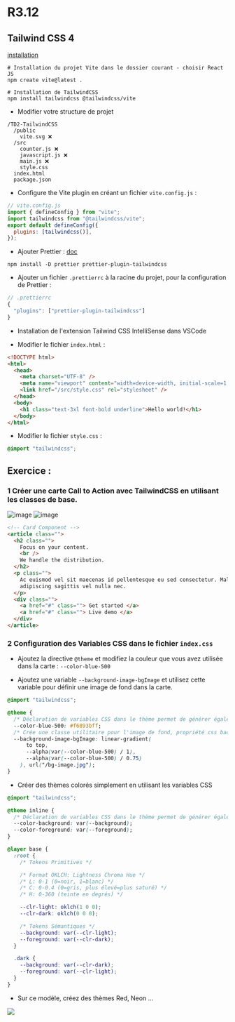 # R3.12

## Tailwind CSS 4

[installation](https://tailwindcss.com/docs/installation/using-vite)

```shell
# Installation du projet Vite dans le dossier courant - choisir React JS
npm create vite@latest .

# Installation de TailwindCSS
npm install tailwindcss @tailwindcss/vite
```

- Modifier votre structure de projet

```shell
/TD2-TailwindCSS
  /public
    vite.svg ❌
  /src
    counter.js ❌
    javascript.js ❌
    main.js ❌
    style.css
  index.html
  package.json
```

- Configure the Vite plugin en créant un fichier `vite.config.js` :

```js
// vite.config.js
import { defineConfig } from "vite";
import tailwindcss from "@tailwindcss/vite";
export default defineConfig({
  plugins: [tailwindcss()],
});
```

- Ajouter Prettier :
  [doc](https://tailwindcss.com/docs/editor-setup#class-sorting-with-prettier)

```shell
npm install -D prettier prettier-plugin-tailwindcss
```

- Ajouter un fichier `.prettierrc` à la racine du projet, pour la configuration de Prettier :

```js
// .prettierrc
{
  "plugins": ["prettier-plugin-tailwindcss"]
}
```

- Installation de l'extension Tailwind CSS IntelliSense dans VSCode

- Modifier le fichier `index.html` :

```html
<!DOCTYPE html>
<html>
  <head>
    <meta charset="UTF-8" />
    <meta name="viewport" content="width=device-width, initial-scale=1.0" />
    <link href="/src/style.css" rel="stylesheet" />
  </head>
  <body>
    <h1 class="text-3xl font-bold underline">Hello world!</h1>
  </body>
</html>
```

- Modifier le fichier `style.css` :

```css
@import "tailwindcss";
```

## Exercice :

### 1 Créer une carte Call to Action avec TailwindCSS en utilisant les classes de base.

![image](doc/Exo1_S.png)
![image](doc/Exo1_M.png)

```html
<!-- Card Component -->
<article class="">
  <h2 class="">
    Focus on your content.
    <br />
    We handle the distribution.
  </h2>
  <p class="">
    Ac euismod vel sit maecenas id pellentesque eu sed consectetur. Malesuada
    adipiscing sagittis vel nulla nec.
  </p>
  <div class="">
    <a href="#" class=""> Get started </a>
    <a href="#" class=""> Live demo </a>
  </div>
</article>
```

### 2 Configuration des Variables CSS dans le fichier `index.css`

- Ajoutez la directive `@theme` et modifiez la couleur que vous avez utilisée dans la carte : `--color-blue-500`

- Ajoutez une variable `--background-image-bgImage` et utilisez cette variable pour définir une image de fond dans la carte.

```css
@import "tailwindcss";

@theme {
  /* Déclaration de variables CSS dans le thème permet de générer également les classes utilitaires : bg-bgImage, et utilisez cette variable pour définir une image de fond dans la carte. */
  --color-blue-500: #f6893bff;
  /* Crée une classe utilitaire pour l'image de fond, propriété css background-image */
  --background-image-bgImage: linear-gradient(
      to top,
      --alpha(var(--color-blue-500) / 1),
      --alpha(var(--color-blue-500) / 0.75)
    ), url("/bg-image.jpg");
}
```

- Créer des thèmes colorés simplement en utilisant les variables CSS

```css
@import "tailwindcss";

@theme inline {
  /* Déclaration de variables CSS dans le thème permet de générer également les classes utilitaires : bg-background, text-background... */
  --color-background: var(--background);
  --color-foreground: var(--foreground);
}

@layer base {
  :root {
    /* Tokens Primitives */

    /* Format OKLCH: Lightness Chroma Hue */
    /* L: 0-1 (0=noir, 1=blanc) */
    /* C: 0-0.4 (0=gris, plus élevé=plus saturé) */
    /* H: 0-360 (teinte en degrés) */

    --clr-light: oklch(1 0 0);
    --clr-dark: oklch(0 0 0);

    /* Tokens Sémantiques */
    --background: var(--clr-light);
    --foreground: var(--clr-dark);
  }

  .dark {
    --background: var(--clr-dark);
    --foreground: var(--clr-light);
  }
}
```

- Sur ce modèle, créez des thèmes Red, Neon ...

![](doc/Exo_Final.png)
